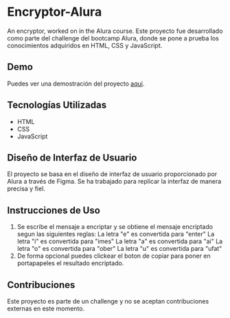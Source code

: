 # Encryptor-Alura
An encryptor, worked on in the Alura course.
Este proyecto fue desarrollado como parte del challenge del bootcamp Alura, donde se pone a prueba los conocimientos adquiridos en HTML, CSS y JavaScript.

## Demo

Puedes ver una demostración del proyecto [aquí](URL_DEMO).

## Tecnologías Utilizadas

- HTML
- CSS
- JavaScript

## Diseño de Interfaz de Usuario

El proyecto se basa en el diseño de interfaz de usuario proporcionado por Alura a través de Figma. Se ha trabajado para replicar la interfaz de manera precisa y fiel.

## Instrucciones de Uso

1. Se escribe el mensaje a encriptar y se obtiene el mensaje encriptado segun las siguientes reglas:
La letra "e" es convertida para "enter"
La letra "i" es convertida para "imes"
La letra "a" es convertida para "ai"
La letra "o" es convertida para "ober"
La letra "u" es convertida para "ufat"
2. De forma opcional puedes clickear el boton de copiar para poner en portapapeles el resultado encriptado.

## Contribuciones

Este proyecto es parte de un challenge y no se aceptan contribuciones externas en este momento.
